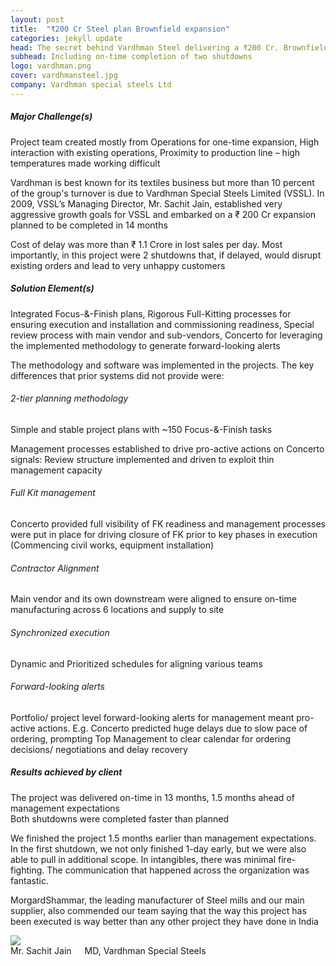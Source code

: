 ```yaml
---
layout: post
title:  "₹200 Cr Steel plan Brownfield expansion"
categories: jekyll update
head: The secret behind Vardhman Steel delivering a ₹200 Cr. Brownfield Expansion 1.5 months ahead of management target
subhead: Including on-time completion of two shutdowns
logo: vardhman.png
cover: vardhmansteel.jpg
company: Vardhman special steels Ltd
---
```


<h5 class="bkc bold">Major Challenge(s)</h5>
Project team created mostly from Operations for one-time expansion, High interaction with existing operations, Proximity to production line – high temperatures made working difficult

Vardhman is best known for its textiles business but more than 10 percent of the group's turnover is due to Vardhman Special Steels Limited (VSSL). In 2009, VSSL’s Managing Director, Mr. Sachit Jain, established very aggressive growth goals for VSSL and embarked on a ₹ 200 Cr expansion planned to be completed in 14 months

<p class="pullout compass m-ws-top"><span class="bkc f-1-25x">Cost of delay was more than ₹ 1.1 Crore in lost sales per day.</span>
Most importantly, in this project were 2 shutdowns that, if delayed, would disrupt existing orders and
lead to very unhappy customers</p>

<h5 class="bkc bold">Solution Element(s)</h5>
Integrated Focus-&-Finish plans, Rigorous Full-Kitting processes for ensuring execution and installation and
commissioning readiness, Special review process with main vendor and sub-vendors, Concerto for leveraging the implemented
methodology to generate forward-looking alerts

The methodology and software was implemented in the projects. The key differences that prior systems did not provide were:

<h6 class="bkc bold nm">2-tier planning methodology</h6>
Simple and stable project plans with ~150 Focus-&-Finish tasks

Management processes established to drive pro-active actions on Concerto signals: Review structure implemented and driven to exploit thin management
capacity

<h6 class="bkc bold nm">Full Kit management</h6>
Concerto provided full visibility of FK readiness and management processes were put in place for driving closure of FK prior to key phases
in execution (Commencing civil works, equipment installation)

<h6 class="bkc bold nm">Contractor Alignment</h6>
Main vendor and its own downstream were aligned to ensure on-time manufacturing across 6 locations and supply to site

<h6 class="bkc bold nm">Synchronized execution</h6>
Dynamic and Prioritized schedules for aligning various teams

<h6 class="bkc bold nm">Forward-looking alerts</h6>
Portfolio/ project level forward-looking alerts for management meant pro-active actions. E.g. Concerto predicted huge delays due to
slow pace of ordering, prompting Top Management to clear calendar for ordering decisions/ negotiations and delay recovery

<h5 class="bkc bold nm">Results achieved by client</h5>

<p class="pullout check m-ws-top"><div class="bkc f-1-25x">The project was delivered on-time in 13 months, 1.5 months ahead of management expectations</div>
Both shutdowns were completed faster than planned
</p>
<div class="callout dbbg">
	<p class="s wc">
		We finished the project 1.5 months earlier than management expectations. In the first shutdown, we not only finished 1-day early, but we were also able to pull in additional scope. In intangibles, there was minimal fire-fighting. The communication that happened across the organization was fantastic.
	</p>
	<p class="s wc">MorgardShammar, the leading manufacturer of Steel mills and our main supplier, also commended our team saying that the way this project has been executed is way better than any other project they have done in India
	</p>
	<div class="row">
		<div class="small-2 columns">
			<img src="{{site.url}}/assets/img/profile/sachitjain.jpeg" class="circle-img br">
		</div>
		<div class="small-10 columns np">
			<div class="wc">Mr. Sachit Jain</div>
			<div class="s wcolor">MD, Vardhman Special Steels</div>
		</div>
	</div>
</div>
